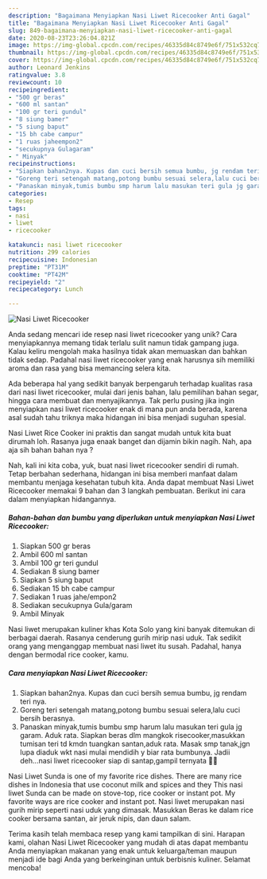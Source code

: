 ```yaml
---
description: "Bagaimana Menyiapkan Nasi Liwet Ricecooker Anti Gagal"
title: "Bagaimana Menyiapkan Nasi Liwet Ricecooker Anti Gagal"
slug: 849-bagaimana-menyiapkan-nasi-liwet-ricecooker-anti-gagal
date: 2020-08-23T23:26:04.821Z
image: https://img-global.cpcdn.com/recipes/46335d84c8749e6f/751x532cq70/nasi-liwet-ricecooker-foto-resep-utama.jpg
thumbnail: https://img-global.cpcdn.com/recipes/46335d84c8749e6f/751x532cq70/nasi-liwet-ricecooker-foto-resep-utama.jpg
cover: https://img-global.cpcdn.com/recipes/46335d84c8749e6f/751x532cq70/nasi-liwet-ricecooker-foto-resep-utama.jpg
author: Leonard Jenkins
ratingvalue: 3.8
reviewcount: 10
recipeingredient:
- "500 gr beras"
- "600 ml santan"
- "100 gr teri gundul"
- "8 siung bamer"
- "5 siung baput"
- "15 bh cabe campur"
- "1 ruas jaheempon2"
- "secukupnya Gulagaram"
- " Minyak"
recipeinstructions:
- "Siapkan bahan2nya. Kupas dan cuci bersih semua bumbu, jg rendam teri nya."
- "Goreng teri setengah matang,potong bumbu sesuai selera,lalu cuci bersih berasnya."
- "Panaskan minyak,tumis bumbu smp harum lalu masukan teri gula jg garam. Aduk rata. Siapkan beras dlm mangkok risecooker,masukkan tumisan teri td kmdn tuangkan santan,aduk rata. Masak smp tanak,jgn lupa diaduk wkt nasi mulai mendidih y biar rata bumbunya. Jadii deh...nasi liwet ricecooker siap di santap,gampil ternyata 🤗🤗"
categories:
- Resep
tags:
- nasi
- liwet
- ricecooker

katakunci: nasi liwet ricecooker 
nutrition: 299 calories
recipecuisine: Indonesian
preptime: "PT31M"
cooktime: "PT42M"
recipeyield: "2"
recipecategory: Lunch

---
```



![Nasi Liwet Ricecooker](https://img-global.cpcdn.com/recipes/46335d84c8749e6f/751x532cq70/nasi-liwet-ricecooker-foto-resep-utama.jpg)

Anda sedang mencari ide resep nasi liwet ricecooker yang unik? Cara menyiapkannya memang tidak terlalu sulit namun tidak gampang juga. Kalau keliru mengolah maka hasilnya tidak akan memuaskan dan bahkan tidak sedap. Padahal nasi liwet ricecooker yang enak harusnya sih memiliki aroma dan rasa yang bisa memancing selera kita.

Ada beberapa hal yang sedikit banyak berpengaruh terhadap kualitas rasa dari nasi liwet ricecooker, mulai dari jenis bahan, lalu pemilihan bahan segar, hingga cara membuat dan menyajikannya. Tak perlu pusing jika ingin menyiapkan nasi liwet ricecooker enak di mana pun anda berada, karena asal sudah tahu triknya maka hidangan ini bisa menjadi suguhan spesial.

Nasi Liwet Rice Cooker ini praktis dan sangat mudah untuk kita buat dirumah loh. Rasanya juga enaak banget dan dijamin bikin nagih. Nah, apa aja sih bahan bahan nya ?


Nah, kali ini kita coba, yuk, buat nasi liwet ricecooker sendiri di rumah. Tetap berbahan sederhana, hidangan ini bisa memberi manfaat dalam membantu menjaga kesehatan tubuh kita. Anda dapat membuat Nasi Liwet Ricecooker memakai 9 bahan dan 3 langkah pembuatan. Berikut ini cara dalam menyiapkan hidangannya.

<!--inarticleads1-->

##### Bahan-bahan dan bumbu yang diperlukan untuk menyiapkan Nasi Liwet Ricecooker:

1. Siapkan 500 gr beras
1. Ambil 600 ml santan
1. Ambil 100 gr teri gundul
1. Sediakan 8 siung bamer
1. Siapkan 5 siung baput
1. Sediakan 15 bh cabe campur
1. Sediakan 1 ruas jahe/empon2
1. Sediakan secukupnya Gula/garam
1. Ambil  Minyak


Nasi liwet merupakan kuliner khas Kota Solo yang kini banyak ditemukan di berbagai daerah. Rasanya cenderung gurih mirip nasi uduk. Tak sedikit orang yang menganggap membuat nasi liwet itu susah. Padahal, hanya dengan bermodal rice cooker, kamu. 

<!--inarticleads2-->

##### Cara menyiapkan Nasi Liwet Ricecooker:

1. Siapkan bahan2nya. Kupas dan cuci bersih semua bumbu, jg rendam teri nya.
1. Goreng teri setengah matang,potong bumbu sesuai selera,lalu cuci bersih berasnya.
1. Panaskan minyak,tumis bumbu smp harum lalu masukan teri gula jg garam. Aduk rata. Siapkan beras dlm mangkok risecooker,masukkan tumisan teri td kmdn tuangkan santan,aduk rata. Masak smp tanak,jgn lupa diaduk wkt nasi mulai mendidih y biar rata bumbunya. Jadii deh...nasi liwet ricecooker siap di santap,gampil ternyata 🤗🤗


Nasi Liwet Sunda is one of my favorite rice dishes. There are many rice dishes in Indonesia that use coconut milk and spices and they This nasi liwet Sunda can be made on stove-top, rice cooker or instant pot. My favorite ways are rice cooker and instant pot. Nasi liwet merupakan nasi gurih mirip seperti nasi uduk yang dimasak. Masukkan Beras ke dalam rice cooker bersama santan, air jeruk nipis, dan daun salam. 

Terima kasih telah membaca resep yang kami tampilkan di sini. Harapan kami, olahan Nasi Liwet Ricecooker yang mudah di atas dapat membantu Anda menyiapkan makanan yang enak untuk keluarga/teman maupun menjadi ide bagi Anda yang berkeinginan untuk berbisnis kuliner. Selamat mencoba!

